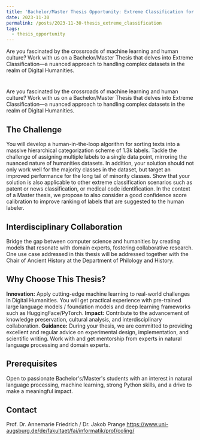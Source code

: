 ```yaml
---
title: 'Bachelor/Master Thesis Opportunity: Extreme Classification for Digital Humanities'
date: 2023-11-30
permalink: /posts/2023-11-30-thesis_extreme_classification
tags:
  - thesis_opportunity
---
```


Are you fascinated by the crossroads of machine learning and human culture? Work with us on a Bachelor/Master Thesis that delves into Extreme Classification—a nuanced approach to handling complex datasets in the realm of Digital Humanities.

# 
Are you fascinated by the crossroads of machine learning and human culture? Work with us on a Bachelor/Master Thesis that delves into Extreme Classification—a nuanced approach to handling complex datasets in the realm of Digital Humanities.

## The Challenge
You will develop a human-in-the-loop algorithm for sorting texts into a massive hierarchical categorization scheme of 1.3k labels. Tackle the challenge of assigning multiple labels to a single data point, mirroring the nuanced nature of humanities datasets. In addition, your solution should not only work well for the majority classes in the dataset, but target an improved performance for the long tail of minority classes. Show that your solution is also applicable to other extreme classification scenarios such as patent or news classification, or medical code identification. In the context of a Master thesis, we propose to also consider a good confidence score calibration to improve ranking of labels that are suggested to the human labeler.

## Interdisciplinary Collaboration
Bridge the gap between computer science and humanities by creating models that resonate with domain experts, fostering collaborative research. One use case addressed in this thesis will be addressed together with the Chair of Ancient History at the Department of Philology and History.

## Why Choose This Thesis?
__Innovation:__ Apply cutting-edge machine learning to real-world challenges in Digital Humanities. You will get practical experience with pre-trained large language models / foundation models and deep learning frameworks such as HuggingFace/PyTorch.
__Impact:__ Contribute to the advancement of knowledge preservation, cultural analysis, and interdisciplinary collaboration.
__Guidance:__ During your thesis, we are committed to providing excellent and regular advice on experimental design, implementation, and scientific writing. Work with and get mentorship from experts in natural language processing and domain experts.

## Prerequisites
Open to passionate Bachelor's/Master's students with an interest in natural language processing, machine learning, strong Python skills, and a drive to make a meaningful impact.

## Contact
Prof. Dr. Annemarie Friedrich / Dr. Jakob Prange
https://www.uni-augsburg.de/de/fakultaet/fai/informatik/prof/coling/